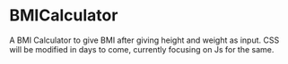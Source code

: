 # BMICalculator
A BMI Calculator to give BMI after giving height and weight as input. 
CSS will be modified in days to come, currently focusing on Js for the same.
